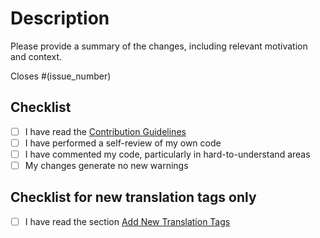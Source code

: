 # Description

Please provide a summary of the changes, including relevant motivation and context.

Closes #(issue_number)

## Checklist

- [ ] I have read the [Contribution Guidelines](https://github.com/Stirling-Tools/Stirling-PDF/blob/main/CONTRIBUTING.md)
- [ ] I have performed a self-review of my own code
- [ ] I have commented my code, particularly in hard-to-understand areas
- [ ] My changes generate no new warnings

## Checklist for new translation tags only

- [ ] I have read the section [Add New Translation Tags](https://github.com/Stirling-Tools/Stirling-PDF/blob/main/HowToAddNewLanguage.md#add-new-translation-tags)

